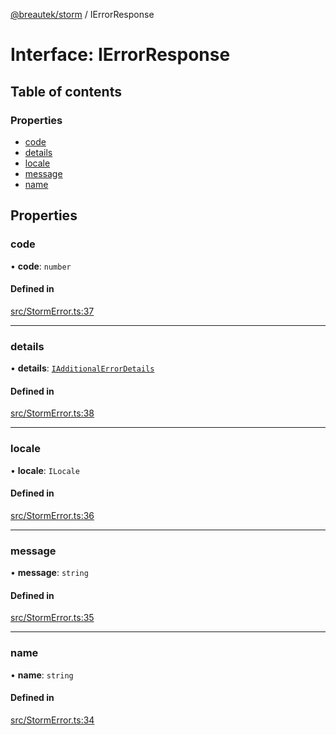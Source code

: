 [@breautek/storm](../README.md) / IErrorResponse

# Interface: IErrorResponse

## Table of contents

### Properties

- [code](IErrorResponse.md#code)
- [details](IErrorResponse.md#details)
- [locale](IErrorResponse.md#locale)
- [message](IErrorResponse.md#message)
- [name](IErrorResponse.md#name)

## Properties

### code

• **code**: `number`

#### Defined in

[src/StormError.ts:37](https://github.com/breautek/storm/blob/306a47f/src/StormError.ts#L37)

___

### details

• **details**: [`IAdditionalErrorDetails`](IAdditionalErrorDetails.md)

#### Defined in

[src/StormError.ts:38](https://github.com/breautek/storm/blob/306a47f/src/StormError.ts#L38)

___

### locale

• **locale**: `ILocale`

#### Defined in

[src/StormError.ts:36](https://github.com/breautek/storm/blob/306a47f/src/StormError.ts#L36)

___

### message

• **message**: `string`

#### Defined in

[src/StormError.ts:35](https://github.com/breautek/storm/blob/306a47f/src/StormError.ts#L35)

___

### name

• **name**: `string`

#### Defined in

[src/StormError.ts:34](https://github.com/breautek/storm/blob/306a47f/src/StormError.ts#L34)
